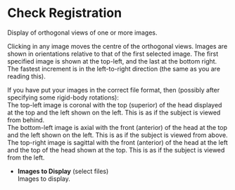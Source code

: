 # Check Registration  
Display of orthogonal views of one or more images.   

Clicking in any image moves the centre of the orthogonal views. Images are shown in orientations relative to that of the first selected image. The first specified image is shown at the top-left, and the last at the bottom right.  The fastest increment is in the left-to-right direction (the same as you are reading this).   

If you have put your images in the correct file format, then (possibly after specifying some rigid-body rotations):   
    The top-left image is coronal with the top (superior) of the head displayed at the top and the left shown on the left. This is as if the subject is viewed from behind.   
    The bottom-left image is axial with the front (anterior) of the head at the top and the left shown on the left. This is as if the subject is viewed from above.   
    The top-right image is sagittal with the front (anterior) of the head at the left and the top of the head shown at the top. This is as if the subject is viewed from the left.   

* **Images to Display** (select files)  
Images to display.   

